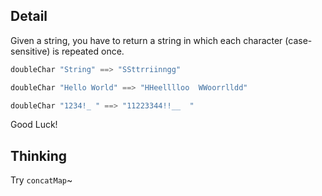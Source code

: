## Detail

Given a string, you have to return a string in which each character (case-sensitive) is repeated once.

```haskell
doubleChar "String" ==> "SSttrriinngg"

doubleChar "Hello World" ==> "HHeelllloo  WWoorrlldd"

doubleChar "1234!_ " ==> "11223344!!__  "
```

Good Luck!

## Thinking

Try `concatMap`~